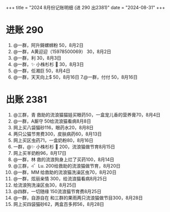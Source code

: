 +++
title = "2024 8月份记账明细 (进 290 出2381)"
date = "2024-08-31"
+++

# 进账 290
1. @一群，阿升鎶螺蛳粉 50，8月2日
2. @一群，A黄迎迎（15978500069） 30，8月2日
3. @一群，利 30，8月3日
4. @一群，✨ 小株杉杉 🐬 30，8月3日
5. @一群，任湘巨 50，8月4日
6. @一群，天天向上$ 50，8月16日
7.@一群，付付 50，8月16日

# 出账 2381
1. @三群，青 救助的流浪猫猫娃买眼药50，一盒宠儿香的营养膏70，8月4日
2. @一群，A厮守 50给流浪猫看病8月8日
3. 网上买八袋猫砂116，眼药水20，8月8日
4. 两只公猫节育费300，皮肤病药60，8月13日
5. 网上买区虫药71，一盒奶粉80，8月16日
6. 一群，@✨ 小株杉杉 🐬 200，流浪猫做节育8月15日
7. 网上买羊奶粉96，8月17日
8. @一群，林 救的流浪狗身上烂了买药100，8月14日
9. @三群，এ゛Lu. 200给救助的流浪猫做节育，8月20日
10. @一群，MM 给救助的流浪猫洗澡区虫70，8月20日
11. @一群，炫丽亲情 300，给流浪猫看病8月25日
12. 给流浪狗洗澡区虫30，8月25日
13. @四群，一切随缘 150流浪猫节育费8月25日
14. @一群，自游自在 和三群的果雨两只流浪猫做节目300，8月28日
15. 网上买四袋猫砂62，两盒百多邦56，8月28日